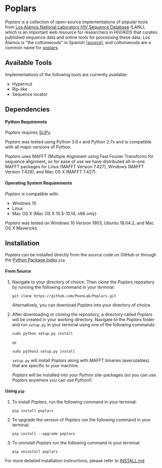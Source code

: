 # Poplars

*Poplars* is a collection of open-source implementations of popular tools from [Los Alamos National Laboratory HIV Sequence Database](https://www.hiv.lanl.gov/content/sequence/HIV/mainpage.html) (LANL), which is an important web resource for researchers in HIV/AIDS that curates published sequence data and online tools for processing these data.  Los &Aacute;lamos is "the cottonwoods" in Spanish [[source](https://books.google.ca/books?id=p3fMJnT1gx0C&lpg=PP1&pg=PA208#v=onepage&q=alamos&f=false)], and cottonwoods are a common name for [poplars](https://en.wikipedia.org/wiki/Populus).

## Available Tools 

Implementations of the following tools are currently available:
* Hypermut
* Rip-like
* Sequence locator 

## Dependencies 

#### Python Requiremnts 

*Poplars* requires [SciPy](https://www.scipy.org/). 

*Poplars* was tested using Python 3.6.x and Python 2.7x and is compatible with all major versions of Python.

*Poplars* uses MAFFT (Multiple Alignment using Fast Fourier Transform) for sequence alignment, so for ease of use we have distributed all-in-one MAFFT packages for Linux (MAFFT Version 7.427), Windows  (MAFFT Version 7.428), and Mac OS X (MAFFT 7.427). 

#### Operating System Requirements 
*Poplars* is compatible with:
* Windows 10
* Linux 
* Mac OS X (Mac OS X 10.5-10.14, x86 only)

*Poplars* was tested on Windows 10 Version 1903, Ubuntu 18.04.2, and Mac OS X Mavericks.

## Installation 
*Poplars* can be installed directly from the source code on GitHub or through the [Python Package Index](https://pypi.org/) `pip`. 

#### From Source 
1. Navigate to your directory of choice. Then clone the *Poplars* repository by running the following command in your terminal:
    ```commandline
    git clone https://github.com/PoonLab/Poplars.git
    ``` 
    Alternatively, you can download *Poplars* into your directory of choice.  

2. After downloading or cloning the repository, a directory called *Poplars* will be created in your working directory. Navigate to the *Poplars* folder and run `setup.py` in your terminal using one of the following commands: 
    ```commandline
    sudo python setup.py install 
    ```
    or 
    ```commandline
    sudo python3 setup.py install
    ```

    `setup.py` will install *Poplars* along with MAFFT binaries (executables) that are specific to your machine. 
    
    *Poplars* will be installed into your Python site-packages (so you can use *Poplars* anywhere you can use Python!)

#### Using `pip` 
1. To install *Poplars*, run the following command in your terminal:
    ```commandline
    pip install poplars
    ```
2. To upgrade the version of *Poplars* run the following command in your terminal:
    ```commandline
    pip install --upgrade poplars
    ```
3. To uninstall *Poplars* run the following command in your terminal:
    ```commandline
    pip uninstall poplars
    ```

For more detailed installation instructions, please refer to [INSTALL.md]()
